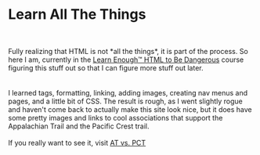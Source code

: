 <h1>Learn All The Things</h1>
<br>
<p> Fully realizing that HTML is not *all the things*, it is part of the process. So here I am, currently in the <a href= "https://learnenough.com">Learn Enough&trade; HTML to Be Dangerous</a> course figuring this stuff out so that I can figure more stuff out later.
<br>
<br>
<br>
I learned tags, formatting, linking, adding images, creating nav menus and pages, and a little bit of CSS. The result is rough, as I went slightly rogue and haven't come back to actually make this site look nice, but it does have some pretty images and links to cool associations that support the Appalachian Trail and the Pacific Crest trail.
<br>
<br>
If you really want to see it, visit <a href= "https://tiffanydenny.github.io/html_site/">AT vs. PCT</a>
